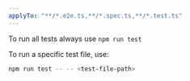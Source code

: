 ```yaml
---
applyTo: "**/*.e2e.ts,**/*.spec.ts,**/*.test.ts"
---
```


To run all tests always use `npm run test`

To run a specific test file, use:

```bash
npm run test -- -- <test-file-path>
```